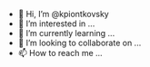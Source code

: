 - 👋 Hi, I’m @kpiontkovsky
- 👀 I’m interested in ...
- 🌱 I’m currently learning ...
- 💞️ I’m looking to collaborate on ...
- 📫 How to reach me ...

<!---
kpiontkovsky/kpiontkovsky is a ✨ special ✨ repository because its `README.md` (this file) appears on your GitHub profile.
You can click the Preview link to take a look at your changes.
--->
